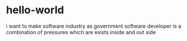 # hello-world
i want to make software industry as government
software developer is a combination of pressures which are  exists inside and out side
